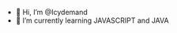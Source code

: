 - 👋 Hi, I’m @Icydemand
- 🌱 I’m currently learning JAVASCRIPT and JAVA


<!---
Icydemand is a ✨ special ✨ repository because its `README.md` (this file) appears on your GitHub profile.
You can click the Preview link to take a look at your changes.
--->
